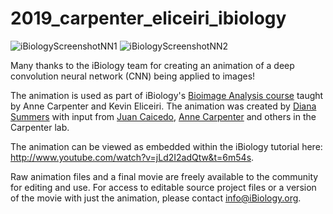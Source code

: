 # 2019_carpenter_eliceiri_ibiology

![iBiologyScreenshotNN1](iBiology_NN1.png) 
![iBiologyScreenshotNN2](iBiology_NN2.png)

Many thanks to the iBiology team for creating an animation of a deep convolution neural network (CNN) being applied to images!

The animation is used as part of iBiology's [Bioimage Analysis course](https://www.ibiology.org/techniques/bioimage-analysis) taught by Anne Carpenter and Kevin Eliceiri. The animation was created by [Diana Summers](https://linkedin.com/in/diana-summers) with input from [Juan Caicedo](https://www.broadinstitute.org/bios/juan-c-caicedo), [Anne Carpenter](https://broadinstitute.org/~anne) and others in the Carpenter lab.

The animation can be viewed as embedded within the iBiology tutorial here: http://www.youtube.com/watch?v=jLd2I2adQtw&t=6m54s.

Raw animation files and a final movie are freely available to the community for editing and use. For access to editable source project files or a version of the movie with just the animation, please contact info@iBiology.org.
